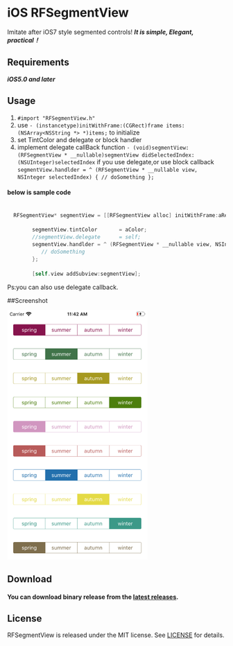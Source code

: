 # iOS RFSegmentView
Imitate after iOS7 style segmented controls!
***It is simple, Elegant, practical！***


##  Requirements
_**iOS5.0 and later**_


##  Usage
1. `#import "RFSegmentView.h"`
2. use `- (instancetype)initWithFrame:(CGRect)frame items:(NSArray<NSString *> *)items;` to initialize
3. set TintColor and delegate or block handler
4. implement delegate callBack function `- (void)segmentView:(RFSegmentView * __nullable)segmentView didSelectedIndex:(NSUInteger)selectedIndex` if you use delegate,or use block callback `segmentView.handlder = ^ (RFSegmentView * __nullable view, NSInteger selectedIndex) {
          // doSomething
        };`

                                         

#### below is sample code
```objective-c

  RFSegmentView* segmentView = [[RFSegmentView alloc] initWithFrame:aRect items:@[@"spring",@"summer",@"autumn",@"winnter"]];
        
        segmentView.tintColor       = aColor;
        //segmentView.delegate      = self;
        segmentView.handlder = ^ (RFSegmentView * __nullable view, NSInteger selectedIndex) {
           // doSomething
        };
        
        [self.view addSubview:segmentView];
```

Ps:you can also use delegate callback.

##Screenshot
<!--![(Screenshot)](https://github.com/wangruofeng/RFSegmentView/raw/master/RFSegmentView/samplePic.png)-->
<img src ="https://github.com/wangruofeng/RFSegmentView/raw/master/RFSegmentView/samplePic.png" witdh = 320 height = 576>


##  Download
####  You can download binary release from the [latest releases](https://github.com/wangruofeng/RFSegmentView/archive/master.zip).


## License
RFSegmentView is released under the MIT license. See [LICENSE](/LICENSE) for details.
